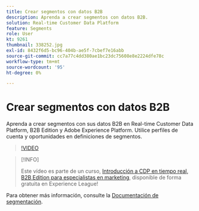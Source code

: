 ```yaml
---
title: Crear segmentos con datos B2B
description: Aprenda a crear segmentos con datos B2B.
solution: Real-time Customer Data Platform
feature: Segments
role: User
kt: 9261
thumbnail: 338252.jpg
exl-id: 8432f6d5-bc96-404b-ae5f-7cbef7e16abb
source-git-commit: cc7a77c4dd380ae1bc23dc75608e8e2224dfe78c
workflow-type: tm+mt
source-wordcount: '95'
ht-degree: 0%

---
```


# Crear segmentos con datos B2B

Aprenda a crear segmentos con sus datos B2B en Real-time Customer Data Platform, B2B Edition y Adobe Experience Platform. Utilice perfiles de cuenta y oportunidades en definiciones de segmentos.

>[!VIDEO](https://video.tv.adobe.com/v/338252?quality=12&learn=on)

>[!INFO]
>
> Este vídeo es parte de un curso, [Introducción a CDP en tiempo real, B2B Edition para especialistas en marketing](https://experienceleague.adobe.com/?recommended=ExperiencePlatform-U-1-2021.rtcdp.b2b), disponible de forma gratuita en Experience League!

Para obtener más información, consulte la [Documentación de segmentación](https://experienceleague.adobe.com/docs/experience-platform/rtcdp/profile/profile-browse.html).

